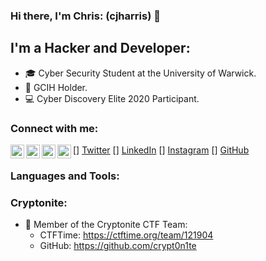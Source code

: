 
### Hi there, I'm Chris: (cjharris) 👋

## I'm a Hacker and Developer:
- 🎓 Cyber Security Student at the University of Warwick.
- 📜 GCIH Holder.
- 💻 Cyber Discovery Elite 2020 Participant.


### Connect with me:

[<img align="left" alt="cjharris2332 | Twitter" width="22px" src="https://cdn.jsdelivr.net/npm/simple-icons@v3/icons/twitter.svg" />] [Twitter]
[<img align="left" alt="christopher-harris-8921701b5 | LinkedIn" width="22px" src="https://cdn.jsdelivr.net/npm/simple-icons@v3/icons/linkedin.svg" />] [LinkedIn]
[<img align="left" alt="cjharris.ch | Instagram" width="22px" src="https://cdn.jsdelivr.net/npm/simple-icons@v3/icons/instagram.svg" />] [Instagram]
[<img align="left" alt="cjharris18 | Instagram" width="22px" src="https://https://cdn.jsdelivr.net/npm/simple-icons@3.11.0/icons/github.svg" />] [GitHub]


### Languages and Tools:



### Cryptonite:
- 🚩 Member of the Cryptonite CTF Team:
    - CTFTime: https://ctftime.org/team/121904
    - GitHub:  https://github.com/crypt0n1te


[Twitter]: https://www.twitter.com/cjharris2332
[LinkedIn]: https://www.linkedin.com/in/christopher-harris-8921701b5/
[Instagram]: https://www.instagram.com/cjharris.ch
[GitHub]: https://www.github.com/cjharris18

